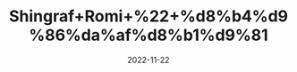 ---
title: 'Shingraf+Romi+%22+%d8%b4%d9%86%da%af%d8%b1%d9%81'
date: '2022-11-22' 
metatag: '' 
inventory: '0' 
draft: false 
# meta description 
shortDescripton: 'Red+Cinnabar+%22+It+can+assist+you+with+infections%2c+neural+disorders%2c+sleep+problems%2c+skin+eruptions%2c+tumors.'
description: 'Herbs+%d8%ac%da%91%db%8c+%d8%a8%d9%88%d9%b9%db%8c'
longdescription: ''
tags: ''
brand: ''
subCategory: ''
unit: '10 gm-Pk'
sellCount: '0'
featured: True
# product Price
price: '300.0'
# Product Short Description
shortDescription: 'Red+Cinnabar+%22+It+can+assist+you+with+infections%2c+neural+disorders%2c+sleep+problems%2c+skin+eruptions%2c+tumors.'
productID: 'FF49C404-9B24-ED11-9968-005056B3A416'
type: 'products'
category: 'Herbs+%d8%ac%da%91%db%8c+%d8%a8%d9%88%d9%b9%db%8c' 
thumnailproduct: 'https://eraconnect.blob.core.windows.net/product-images/aminsaddiquidawakhana/FF49C404-9B24-ED11-9968-005056B3A416.webp' 
images:
  - image: 'https://eraconnect.blob.core.windows.net/product-images/aminsaddiquidawakhana/FF49C404-9B24-ED11-9968-005056B3A416.webp'  
Variants:
---